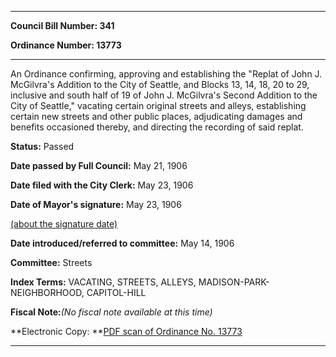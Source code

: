 

********

**Council Bill Number: 341**
   
**Ordinance Number: 13773**
********

 An Ordinance confirming, approving and establishing the "Replat of John J. McGilvra's Addition to the City of Seattle, and Blocks 13, 14, 18, 20 to 29, inclusive and south half of 19 of John J. McGilvra's Second Addition to the City of Seattle," vacating certain original streets and alleys, establishing certain new streets and other public places, adjudicating damages and benefits occasioned thereby, and directing the recording of said replat.

**Status:** Passed
   
**Date passed by Full Council:** May 21, 1906
   
**Date filed with the City Clerk:** May 23, 1906
   
**Date of Mayor's signature:** May 23, 1906
   
[(about the signature date)](/~public/approvaldate.htm)
   
   
   
**Date introduced/referred to committee:** May 14, 1906
   
**Committee:** Streets
   
   
**Index Terms:** VACATING, STREETS, ALLEYS, MADISON-PARK-NEIGHBORHOOD, CAPITOL-HILL

**Fiscal Note:**_(No fiscal note available at this time)_

**Electronic Copy: **[PDF scan of Ordinance No. 13773](/~archives/Ordinances/Ord_13773.pdf)

********

